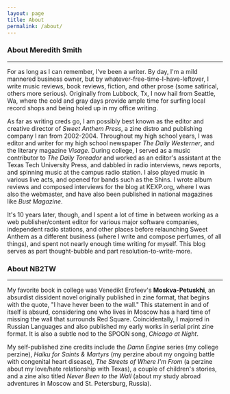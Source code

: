 ```yaml
---
layout: page
title: About
permalink: /about/
---
```


### About Meredith Smith
---

For as long as I can remember, I've been a writer. By day, I'm a mild mannered business owner, but by whatever-free-time-I-have-leftover, I write music reviews, book reviews, fiction, and other prose (some satirical, others more serious). Originally from Lubbock, Tx, I now hail from Seattle, Wa, where the cold and gray days provide ample time for surfing local record shops and being holed up in my office writing.

As far as writing creds go, I am possibly best known as the editor and creative director of *Sweet Anthem Press*, a zine distro and publishing company I ran from 2002-2004. Throughout my high school years, I was editor and writer for my high school newspaper *The Daily Westerner*, and the literary magazine *Visage*. During college, I served as a music contributor to *The Daily Toreador* and worked as an editor's assistant at the Texas Tech University Press, and dabbled in radio interviews, news reports, and spinning music at the campus radio station. I also played music in various live acts, and opened for bands such as the Shins. I wrote album reviews and composed interviews for the blog at KEXP.org, where I was also the webmaster, and have also been published in national magazines  like *Bust Magazine*.

It's 10 years later, though, and I spent a lot of time in between working as a web publisher/content editor for various major software companies, independent radio stations, and other places before relaunching Sweet Anthem as a different business (where I write and compose perfumes, of all things), and spent not nearly enough time writing for myself. This blog serves as part thought-bubble and part resolution-to-write-more.

### About NB2TW
---

My favorite book in college was Venedikt Erofeev's **Moskva-Petuskhi**, an absurdist dissident novel originally published in zine format, that begins with the quote, "I have hever been to the wall." This statement in and of itself is absurd, considering one who lives in Moscow has a hard time of missing the wall that surrounds Red Square. Coincidentally, I majored in Russian Languages and also published my early works in serial print zine format. It is also a subtle nod to the SPOON song, *Chicago at Night*. 

My self-published zine credits include the *Damn Engine* series (my college perzine), *Haiku for Saints & Martyrs* (my perzine about my ongoing battle with congenital heart disease), *The Streets of Where I'm From* (a perzine about my love/hate relationship with Texas), a couple of children's stories, and a zine also titled *Never Been to the Wall* (about my study abroad adventures in Moscow and St. Petersburg, Russia). 
